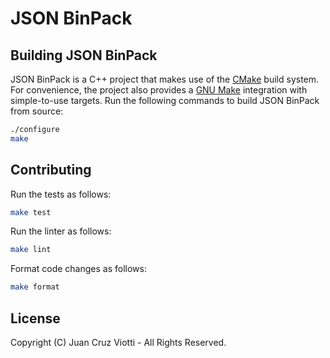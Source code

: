 JSON BinPack
============

Building JSON BinPack
---------------------

JSON BinPack is a C++ project that makes use of the [CMake](https://cmake.org)
build system. For convenience, the project also provides a [GNU
Make](https://www.gnu.org/software/make/) integration with simple-to-use
targets. Run the following commands to build JSON BinPack from source:

```sh
./configure
make
```

Contributing
------------

Run the tests as follows:

```sh
make test
```

Run the linter as follows:

```sh
make lint
```

Format code changes as follows:

```sh
make format
```

License
-------

Copyright (C) Juan Cruz Viotti - All Rights Reserved.
